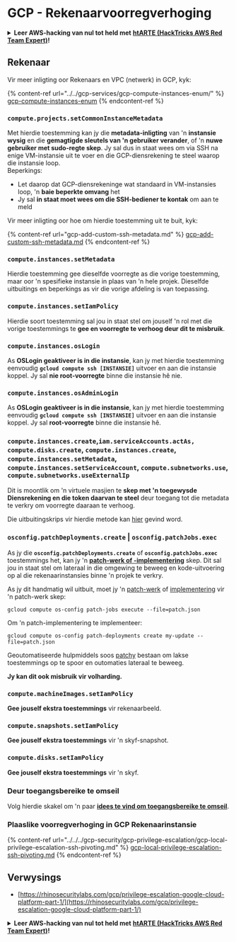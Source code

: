 # GCP - Rekenaarvoorregverhoging

<details>

<summary><strong>Leer AWS-hacking van nul tot held met</strong> <a href="https://training.hacktricks.xyz/courses/arte"><strong>htARTE (HackTricks AWS Red Team Expert)</strong></a><strong>!</strong></summary>

Ander maniere om HackTricks te ondersteun:

* As jy jou **maatskappy in HackTricks wil adverteer** of **HackTricks in PDF wil aflaai**, kyk na die [**SUBSCRIPTION PLANS**](https://github.com/sponsors/carlospolop)!
* Kry die [**amptelike PEASS & HackTricks swag**](https://peass.creator-spring.com)
* Ontdek [**The PEASS Family**](https://opensea.io/collection/the-peass-family), ons versameling eksklusiewe [**NFTs**](https://opensea.io/collection/the-peass-family)
* **Sluit aan by die** 💬 [**Discord-groep**](https://discord.gg/hRep4RUj7f) of die [**telegram-groep**](https://t.me/peass) of **volg** ons op **Twitter** 🐦 [**@hacktricks_live**](https://twitter.com/hacktricks_live)**.**
* **Deel jou hacktruuks deur PR's in te dien by die** [**HackTricks**](https://github.com/carlospolop/hacktricks) en [**HackTricks Cloud**](https://github.com/carlospolop/hacktricks-cloud) GitHub-opslagplekke.

</details>

## Rekenaar

Vir meer inligting oor Rekenaars en VPC (netwerk) in GCP, kyk:

{% content-ref url="../../gcp-services/gcp-compute-instances-enum/" %}
[gcp-compute-instances-enum](../../gcp-services/gcp-compute-instances-enum/)
{% endcontent-ref %}

### `compute.projects.setCommonInstanceMetadata`

Met hierdie toestemming kan jy die **metadata-inligting** van 'n **instansie wysig** en die **gemagtigde sleutels van 'n gebruiker verander**, of 'n **nuwe gebruiker met sudo-regte skep**. Jy sal dus in staat wees om via SSH na enige VM-instansie uit te voer en die GCP-diensrekening te steel waarop die instansie loop.\
Beperkings:

* Let daarop dat GCP-diensrekeninge wat standaard in VM-instansies loop, 'n **baie beperkte omvang** het
* Jy sal **in staat moet wees om die SSH-bediener te kontak** om aan te meld

Vir meer inligting oor hoe om hierdie toestemming uit te buit, kyk:

{% content-ref url="gcp-add-custom-ssh-metadata.md" %}
[gcp-add-custom-ssh-metadata.md](gcp-add-custom-ssh-metadata.md)
{% endcontent-ref %}

### `compute.instances.setMetadata`

Hierdie toestemming gee dieselfde voorregte as die vorige toestemming, maar oor 'n spesifieke instansie in plaas van 'n hele projek. Dieselfde uitbuitings en beperkings as vir die vorige afdeling is van toepassing.

### `compute.instances.setIamPolicy`

Hierdie soort toestemming sal jou in staat stel om jouself 'n rol met die vorige toestemmings te **gee en voorregte te verhoog deur dit te misbruik**.

### **`compute.instances.osLogin`**

As **OSLogin geaktiveer is in die instansie**, kan jy met hierdie toestemming eenvoudig **`gcloud compute ssh [INSTANSIE]`** uitvoer en aan die instansie koppel. Jy sal **nie root-voorregte** binne die instansie hê nie.

### **`compute.instances.osAdminLogin`**

As **OSLogin geaktiveer is in die instansie**, kan jy met hierdie toestemming eenvoudig **`gcloud compute ssh [INSTANSIE]`** uitvoer en aan die instansie koppel. Jy sal **root-voorregte** binne die instansie hê.

### `compute.instances.create`,`iam.serviceAccounts.actAs, compute.disks.create`, `compute.instances.create`, `compute.instances.setMetadata`, `compute.instances.setServiceAccount`, `compute.subnetworks.use`, `compute.subnetworks.useExternalIp`

Dit is moontlik om 'n virtuele masjien te **skep met 'n toegewysde Diensrekening en die token daarvan te steel** deur toegang tot die metadata te verkry om voorregte daaraan te verhoog.

Die uitbuitingskrips vir hierdie metode kan [hier](https://github.com/RhinoSecurityLabs/GCP-IAM-Privilege-Escalation/blob/master/ExploitScripts/compute.instances.create.py) gevind word.

### `osconfig.patchDeployments.create` | `osconfig.patchJobs.exec`

As jy die **`osconfig.patchDeployments.create`** of **`osconfig.patchJobs.exec`** toestemmings het, kan jy 'n [**patch-werk of -implementering**](https://blog.raphael.karger.is/articles/2022-08/GCP-OS-Patching) skep. Dit sal jou in staat stel om lateraal in die omgewing te beweeg en kode-uitvoering op al die rekenaarinstansies binne 'n projek te verkry.

As jy dit handmatig wil uitbuit, moet jy 'n [patch-werk](https://github.com/rek7/patchy/blob/main/pkg/engine/patches/patch\_job.json) of [implementering](https://github.com/rek7/patchy/blob/main/pkg/engine/patches/patch\_deployment.json) vir 'n patch-werk skep:

`gcloud compute os-config patch-jobs execute --file=patch.json`

Om 'n patch-implementering te implementeer:

`gcloud compute os-config patch-deployments create my-update --file=patch.json`

Geoutomatiseerde hulpmiddels soos [patchy](https://github.com/rek7/patchy) bestaan om lakse toestemmings op te spoor en outomaties lateraal te beweeg.

**Jy kan dit ook misbruik vir volharding.**

### `compute.machineImages.setIamPolicy`

**Gee jouself ekstra toestemmings** vir rekenaarbeeld.

### `compute.snapshots.setIamPolicy`

**Gee jouself ekstra toestemmings** vir 'n skyf-snapshot.

### `compute.disks.setIamPolicy`

**Gee jouself ekstra toestemmings** vir 'n skyf.

### Deur toegangsbereike te omseil

Volg hierdie skakel om 'n paar [**idees te vind om toegangsbereike te omseil**](../../../gcp-security/gcp-privilege-escalation/).

### Plaaslike voorregverhoging in GCP Rekenaarinstansie

{% content-ref url="../../../gcp-security/gcp-privilege-escalation/gcp-local-privilege-escalation-ssh-pivoting.md" %}
[gcp-local-privilege-escalation-ssh-pivoting.md](../../../gcp-security/gcp-privilege-escalation/gcp-local-privilege-escalation-ssh-pivoting.md)
{% endcontent-ref %}

## Verwysings

* [https://rhinosecuritylabs.com/gcp/privilege-escalation-google-cloud-platform-part-1/](https://rhinosecuritylabs.com/gcp/privilege-escalation-google-cloud-platform-part-1/)

<details>

<summary><strong>Leer AWS-hacking van nul tot held met</strong> <a href="https://training.hacktricks.xyz/courses/arte"><strong>htARTE (HackTricks AWS Red Team Expert)</strong></a><strong>!</strong></summary>

Ander maniere om HackTricks te ondersteun:

* As jy jou **maatskappy in HackTricks wil adverteer** of **HackTricks in PDF wil aflaai**, kyk na die [**SUBSCRIPTION PLANS**](https://github.com/sponsors/carlospolop)!
* Kry die [**amptelike PEASS & HackTricks swag**](https://peass.creator-spring.com)
* Ontdek [**The PEASS Family**](https://opensea.io/collection/the-peass-family), ons versameling eksklusiewe [**NFTs**](https://opensea.io/collection/the-peass-family)
* **Sluit aan by die** 💬 [**Discord-groep**](https://discord.gg/hRep4RUj7f) of die [**telegram-groep**](https://t.me/peass) of **volg** ons op **Twitter** 🐦 [**@hacktricks_live**](https://twitter.com/hacktricks_live)**.**
* **Deel jou hacktruuks deur PR's in te dien by die** [**HackTricks**](https://github.com/carlospolop/hacktricks) en [**HackTricks Cloud**](https://github.com/carlospolop/hacktricks-cloud) GitHub-opslagplekke.

</details>
